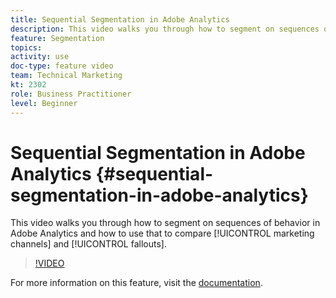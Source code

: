 ```yaml
---
title: Sequential Segmentation in Adobe Analytics
description: This video walks you through how to segment on sequences of behavior in Adobe Analytics and how to use that to compare marketing channels and fallouts.
feature: Segmentation
topics: 
activity: use
doc-type: feature video
team: Technical Marketing
kt: 2302
role: Business Practitioner
level: Beginner
---
```


# Sequential Segmentation in Adobe Analytics {#sequential-segmentation-in-adobe-analytics}

This video walks you through how to segment on sequences of behavior in Adobe Analytics and how to use that to compare [!UICONTROL marketing channels] and [!UICONTROL fallouts].

>[!VIDEO](https://video.tv.adobe.com/v/25405/?quality=12)

For more information on this feature, visit the [documentation](https://marketing.adobe.com/resources/help/en_US/analytics/segment/index.html?f=seg_build_ui).
